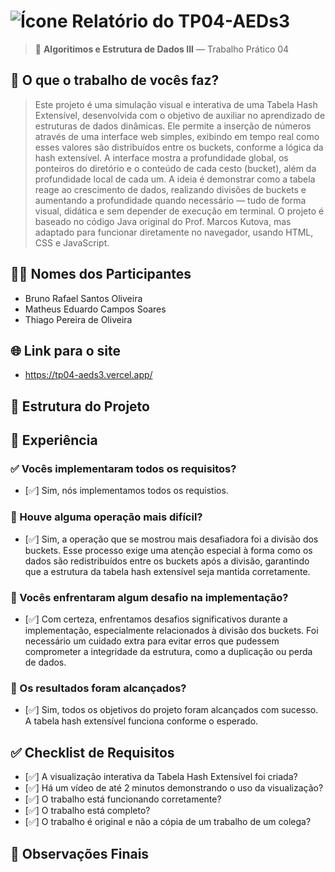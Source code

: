 # ![Ícone](https://static.wikia.nocookie.net/minecraft_gamepedia/images/a/aa/Golden_Carrot_JE4_BE2.png/revision/latest/thumbnail/width/40/height/40?cb=20200430031437) Relatório do TP04-AEDs3

> 🧠 **Algoritimos e Estrutura de Dados III** — Trabalho Prático 04

## 📌 O que o trabalho de vocês faz?
> Este projeto é uma simulação visual e interativa de uma Tabela Hash Extensível, desenvolvida com o objetivo de auxiliar no aprendizado de estruturas de dados dinâmicas.
> Ele permite a inserção de números através de uma interface web simples, exibindo em tempo real como esses valores são distribuídos entre os buckets, conforme a lógica da hash extensível. A interface mostra a profundidade global, os ponteiros do diretório e o conteúdo    de cada cesto (bucket), além da profundidade local de cada um.
> A ideia é demonstrar como a tabela reage ao crescimento de dados, realizando divisões de buckets e aumentando a profundidade quando necessário — tudo de forma visual, didática e sem depender de execução em terminal.
> O projeto é baseado no código Java original do Prof. Marcos Kutova, mas adaptado para funcionar diretamente no navegador, usando HTML, CSS e JavaScript.

## 👨‍💻 Nomes dos Participantes
- Bruno Rafael Santos Oliveira
- Matheus Eduardo Campos Soares
- Thiago Pereira de Oliveira

## 🌐 Link para o site
- https://tp04-aeds3.vercel.app/
  
## 🧱 Estrutura do Projeto



## 🧪 Experiência

### ✅ Vocês implementaram todos os requisitos?
- [✅] Sim, nós implementamos todos os requistios.

### 🧩 Houve alguma operação mais difícil?
- [✅] Sim, a operação que se mostrou mais desafiadora foi a divisão dos buckets. Esse processo exige uma atenção especial à forma como os dados são redistribuídos entre os buckets após a divisão, garantindo que a estrutura da tabela hash extensível seja mantida corretamente.

### 🧱 Vocês enfrentaram algum desafio na implementação?
- [✅] Com certeza, enfrentamos desafios significativos durante a implementação, especialmente relacionados à divisão dos buckets. Foi necessário um cuidado extra para evitar erros que pudessem comprometer a integridade da estrutura, como a duplicação ou perda de dados.

### 🎯 Os resultados foram alcançados?
- [✅] Sim, todos os objetivos do projeto foram alcançados com sucesso. A tabela hash extensível funciona conforme o esperado.

## ✅ Checklist de Requisitos

- [✅] A visualização interativa da Tabela Hash Extensível foi criada?
- [✅] Há um vídeo de até 2 minutos demonstrando o uso da visualização?
- [✅] O trabalho está funcionando corretamente?
- [✅] O trabalho está completo?
- [✅] O trabalho é original e não a cópia de um trabalho de um colega?

  
## 📎 Observações Finais
